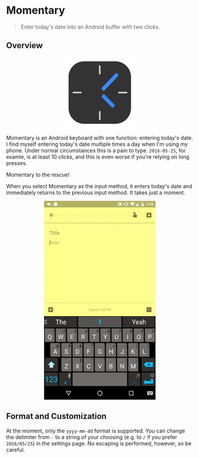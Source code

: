 # Momentary

> Enter today's date into an Android buffer with two clicks.

## Overview


<p align="center">
    <img alt="Momentary icon" src="assets/icon_192.png" >
</p>

Momentary is an Android keyboard with one function: entering today's date. I
find myself entering today's date multiple times a day when I'm using my phone.
Under normal circumstances this is a pain to type. `2016-05-25`, for examle, is
at least 10 clicks, and this is even worse if you're relying on long presses.

Momentary to the rescue!

When you select Momentary as the input method, it enters today's date and
immediately returns to the previous input method. It takes just a moment.

<p align="center">
    <img alt="Momentary at work" src="assets/2016-05-25_demo.gif" style="width: 300px;">
</p>


## Format and Customization

At the moment, only the `yyyy-mm-dd` format is supported. You can change the
delimiter from `-` to a string of your choosing (e.g. to `/` if you prefer
`2016/05/25`) in the settings page. No escaping is performed, however, so be
careful.
